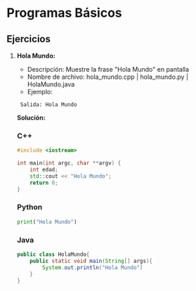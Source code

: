# Programas Básicos

## **Ejercicios**

1. **Hola Mundo:**

   - Descripción: Muestre la frase "Hola Mundo" en pantalla
   - Nombre de archivo: hola_mundo.cpp | hola_mundo.py | HolaMundo.java
   - Ejemplo:
     
    ```
     Salida: Hola Mundo
    ```
    **Solución:**

    ### C++
    ```cpp
    #include <iostream>

    int main(int argc, char **argv) {
        int edad;
        std::cout << "Hola Mundo";
        return 0;
    }
    ```
    ### Python
    ```python
    print("Hola Mundo")
    ```

    ### Java
    ```Java
    public class HolaMundo{
        public static void main(String[] args){
            System.out.println("Hola Mundo")
        }
    }
    ```